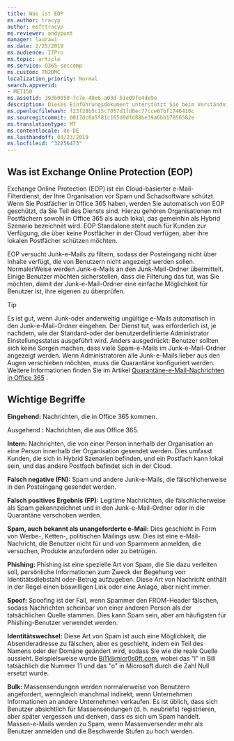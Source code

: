 ```yaml
---
title: Was ist EOP
ms.author: tracyp
author: msfttracyp
ms.reviewer: andypunt
manager: laurawi
ms.date: 2/25/2019
ms.audience: ITPro
ms.topic: article
ms.service: O365-seccomp
ms.custom: TN2DMC
localization_priority: Normal
search.appverid:
- MET150
ms.assetid: 393b0050-7c7e-49e6-a03d-b1e09fe4de9e
description: Dieses Einführungsdokument unterstützt Sie beim Verständnis von Exchange Online Protection (EOP) und einigen wichtigen Terminologien. Dies gilt für Office 365-Kunden, die Exchange Online in der Cloud gehostete Postfächer und EOP-eigenständige Kunden schützen, die lokale Postfächer wie Exchange Server 2016 schützen.
ms.openlocfilehash: f23f28b5c15c7057d1fd8ec77cce67bf1746410c
ms.sourcegitcommit: 0017dc6a5f81c165d9dfd88be39a6bb17856582e
ms.translationtype: MT
ms.contentlocale: de-DE
ms.lasthandoff: 04/23/2019
ms.locfileid: "32256473"
---
```

## <a name="what-is-exchange-online-protection-eop"></a>Was ist Exchange Online Protection (EOP)

Exchange Online Protection (EOP) ist ein Cloud-basierter e-Mail-Filterdienst, der Ihre Organisation vor Spam und Schadsoftware schützt. Wenn Sie Postfächer in Office 365 haben, werden Sie automatisch von EOP geschützt, da Sie Teil des Diensts sind. Hierzu gehören Organisationen mit Postfächern sowohl in Office 365 als auch lokal, das gemeinhin als Hybrid Szenario bezeichnet wird. EOP Standalone steht auch für Kunden zur Verfügung, die über keine Postfächer in der Cloud verfügen, aber ihre lokalen Postfächer schützen möchten. 

EOP versucht Junk-e-Mails zu filtern, sodass der Posteingang nicht über Inhalte verfügt, die von Benutzern nicht angezeigt werden sollen. NormalerWeise werden Junk-e-Mails an den Junk-Mail-Ordner übermittelt. Einige Benutzer möchten sicherstellen, dass die Filterung das tut, was Sie möchten, damit der Junk-e-Mail-Ordner eine einfache Möglichkeit für Benutzer ist, ihre eigenen zu überprüfen.  

> [!TIP]
> Es ist gut, wenn Junk-oder anderweitig ungültige e-Mails automatisch in den Junk-e-Mail-Ordner eingehen. Der Dienst tut, was erforderlich ist, je nachdem, wie der Standard-oder der benutzerdefinierte Administrator Einstellungsstatus ausgeführt wird. Anders ausgedrückt: Benutzer sollten sich keine Sorgen machen, dass viele Spam-e-Mails im Junk-e-Mail-Ordner angezeigt werden. Wenn Administratoren alle Junk-e-Mails lieber aus den Augen verschieben möchten, muss die Quarantäne konfiguriert werden. Weitere Informationen finden Sie im Artikel [Quarantäne-e-Mail-Nachrichten in Office 365](../quarantine-email-messages.md) .

## <a name="important-terms"></a>Wichtige Begriffe

**Eingehend:** Nachrichten, die in Office 365 kommen.

Ausgehend **:** Nachrichten, die aus Office 365.

**Intern:** Nachrichten, die von einer Person innerhalb der Organisation an eine Person innerhalb der Organisation gesendet werden. Dies umfasst Kunden, die sich in Hybrid Szenarien befinden, und ein Postfach kann lokal sein, und das andere Postfach befindet sich in der Cloud.

**Falsch negative (FN):** Spam und andere Junk-e-Mails, die fälschlicherweise in den Posteingang gesendet werden.

**Falsch positives Ergebnis (FP):** Legitime Nachrichten, die fälschlicherweise als Spam gekennzeichnet und in den Junk-e-Mail-Ordner oder in die Quarantäne verschoben werden.

**Spam, auch bekannt als unangeforderte e-Mail:** Dies geschieht in Form von Werbe-, Ketten-, politischen Mailings usw. Dies ist eine e-Mail-Nachricht, die Benutzer nicht für und von Spammern anmelden, die versuchen, Produkte anzufordern oder zu betrügen.

**Phishing:** Phishing ist eine spezielle Art von Spam, die Sie dazu verleiten soll, persönliche Informationen zum Zweck der Begehung von Identitätsdiebstahl oder-Betrug aufzugeben. Diese Art von Nachricht enthält in der Regel einen böswilligen Link oder eine Anlage, aber nicht immer.

**Spoof:** Spoofing ist der Fall, wenn Spammer den FROM-Header fälschen, sodass Nachrichten scheinbar von einer anderen Person als der tatsächlichen Quelle stammen. Dies kann Spam sein, aber am häufigsten für Phishing-Benutzer verwendet werden.

**Identitätswechsel:** Diese Art von Spam ist auch eine Möglichkeit, die Absenderadresse zu fälschen, aber es geschieht, indem ein Teil des Namens oder der Domäne geändert wird, sodass Sie wie die reale Quelle aussieht. Beispielsweise wurde Bi11@micr0s0ft.com, wobei das "l" in Bill tatsächlich die Nummer 11 und das "o" in Microsoft durch die Zahl Null ersetzt wurde.

**Bulk:** Massensendungen werden normalerweise von Benutzern angefordert, wenngleich manchmal indirekt, wenn Unternehmen Informationen an andere Unternehmen verkaufen. Es ist üblich, dass sich Benutzer absichtlich für Massensendungen (d. h. neubriefs) registrieren, aber später vergessen und denken, dass es sich um Spam handelt. Massen-e-Mails werden zu Spam, wenn Massenversender mehr als Benutzer anmelden und die Beschwerde Stufen zu hoch werden.
